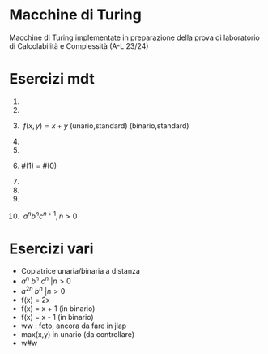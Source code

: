 # Macchine di Turing
Macchine di Turing implementate in preparazione della prova di laboratorio di Calcolabilità e Complessità (A-L 23/24)

# Esercizi mdt
1) 



2) 



3) $\ f(x,y) = x + y$ (unario,standard)  (binario,standard)

4) 



5) 


6) #(1) = #(0)


7)   

  
8) 



9) 



10) $\ a^n b^n c^{n+1} , n>0$



# Esercizi vari
- Copiatrice unaria/binaria a distanza
- $a^n \ b^n \ c^n \ | n > 0$
- $a^{2n}\ b^n \ | n > 0$
- f(x) = 2x
- f(x) = x + 1 (in binario)
- f(x) = x - 1 (in binario)
- ww : foto, ancora da fare in jlap
- max(x,y) in unario (da controllare)
- w#w
